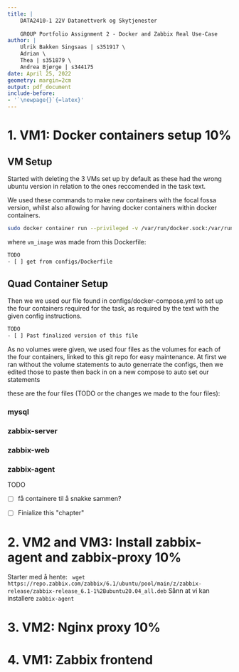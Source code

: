 ```yaml
---
title: |
    DATA2410-1 22V Datanettverk og Skytjenester
    
    GROUP Portfolio Assignment 2 - Docker and Zabbix Real Use-Case
author: | 
    Ulrik Bakken Singsaas | s351917 \
    Adrian \
    Thea | s351879 \
    Andrea Bjørge | s344175
date: April 25, 2022
geometry: margin=2cm
output: pdf_document
include-before:
- '`\newpage{}`{=latex}'
---
```


<!--  command to run: 
pandoc rapport.md -s -o rapport.pdf --pdf-engine=xelatex --variable monofont="SFMono Nerd Font Mono" --toc --highlight-style=tango

to run a docker container
docker exec -it <container-id> bash
 -->

# 1. VM1: Docker containers setup 10%

## VM Setup

Started with deleting the 3 VMs set up by default as these had the wrong ubuntu version in relation to the ones reccomended in the task text.

We used these commands to make new containers with the focal fossa version, whilst also allowing for having docker containers within docker containers.

```bash
sudo docker container run --privileged -v /var/run/docker.sock:/var/run/docker.sock -p 8080:80 -d vm_image
```

where `vm_image` was made from this Dockerfile:

<!-- 
TODO
- [ ] update this dockerfile to match not having apache
-->

```dockerfile
TODO
- [ ] get from configs/Dockerfile
```

## Quad Container Setup

Then we we used our file found in configs/docker-compose.yml to set up the four containers required for the task, as required by the text with the given config instructions.

```bash
TODO
- [ ] Past finalized version of this file
```

As no volumes were given, we used four files as the volumes for each of the four containers, linked to this git repo for easy maintenance. At first we ran without the volume statements to auto generrate the configs, then we edited those to paste then back in on a new compose to auto set our statements

 these are the four files (TODO or the changes we made to the four files):

<!-- 
TODO 
- [ ] prune comments from the files to make them wayyyyy shorter
- [ ] insert these four files
 -->

### mysql

### zabbix-server

### zabbix-web

### zabbix-agent

TODO
- [ ] få containere til å snakke sammen?
- [ ] Finialize this "chapter"



# 2. VM2 and VM3: Install zabbix-agent and zabbix-proxy 10%

Starter med å hente: ` wget https://repo.zabbix.com/zabbix/6.1/ubuntu/pool/main/z/zabbix-release/zabbix-release_6.1-1%2Bubuntu20.04_all.deb`
Sånn at vi kan installere `zabbix-agent`

<!-- det er feil versjon av liblap og libssl på docker containeren på intel1 som gjør at vi ikke får installert ``zabbix-agent`` -->


# 3. VM2: Nginx proxy 10%
# 4. VM1: Zabbix frontend 

